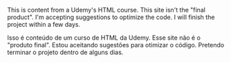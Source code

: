 This is content from a Udemy's HTML course. This site isn't the "final product". I'm accepting suggestions to optimize the code. I will finish the project within a few days.

Isso é conteúdo de um curso de HTML da Udemy. Esse site não é o "produto final". Estou aceitando sugestões para otimizar o código. Pretendo terminar o projeto dentro de alguns dias.
